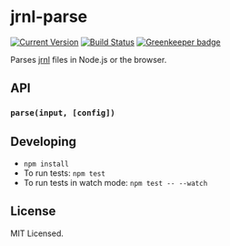 # jrnl-parse

[![Current Version](https://img.shields.io/npm/v/jrnl-parse.svg)](https://www.npmjs.org/package/jrnl-parse)
[![Build Status](https://travis-ci.org/sloria/jrnl-parse.svg?branch=master)](https://travis-ci.org/sloria/jrnl-parse)
[![Greenkeeper badge](https://badges.greenkeeper.io/sloria/jrnl-parse.svg)](https://greenkeeper.io/)

Parses [jrnl](http://jrnl.sh) files in Node.js or the browser.

## API

### `parse(input, [config])`

## Developing

* `npm install`
* To run tests: `npm test`
* To run tests in watch mode: `npm test -- --watch`

## License

MIT Licensed.
